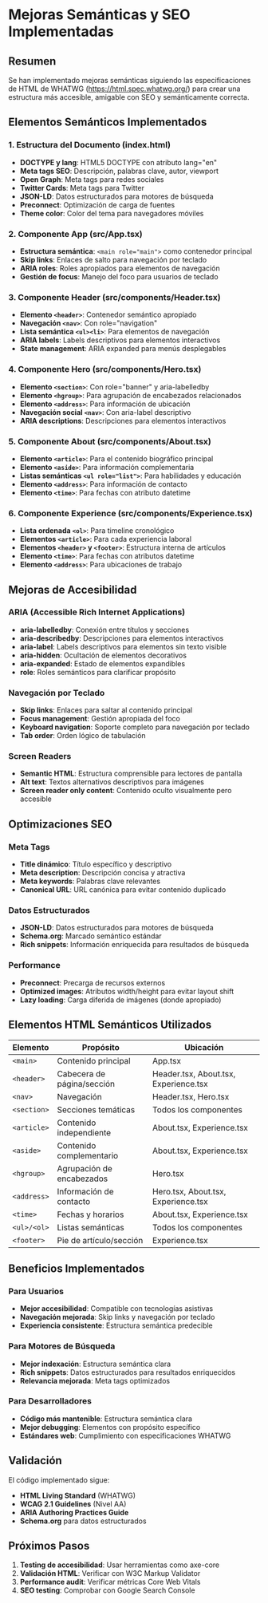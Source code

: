 # Mejoras Semánticas y SEO Implementadas

## Resumen

Se han implementado mejoras semánticas siguiendo las especificaciones de HTML de WHATWG (https://html.spec.whatwg.org/) para crear una estructura más accesible, amigable con SEO y semánticamente correcta.

## Elementos Semánticos Implementados

### 1. Estructura del Documento (index.html)

- **DOCTYPE y lang**: HTML5 DOCTYPE con atributo lang="en"
- **Meta tags SEO**: Descripción, palabras clave, autor, viewport
- **Open Graph**: Meta tags para redes sociales
- **Twitter Cards**: Meta tags para Twitter
- **JSON-LD**: Datos estructurados para motores de búsqueda
- **Preconnect**: Optimización de carga de fuentes
- **Theme color**: Color del tema para navegadores móviles

### 2. Componente App (src/App.tsx)

- **Estructura semántica**: `<main role="main">` como contenedor principal
- **Skip links**: Enlaces de salto para navegación por teclado
- **ARIA roles**: Roles apropiados para elementos de navegación
- **Gestión de focus**: Manejo del foco para usuarios de teclado

### 3. Componente Header (src/components/Header.tsx)

- **Elemento `<header>`**: Contenedor semántico apropiado
- **Navegación `<nav>`**: Con role="navigation"
- **Lista semántica `<ul><li>`**: Para elementos de navegación
- **ARIA labels**: Labels descriptivos para elementos interactivos
- **State management**: ARIA expanded para menús desplegables

### 4. Componente Hero (src/components/Hero.tsx)

- **Elemento `<section>`**: Con role="banner" y aria-labelledby
- **Elemento `<hgroup>`**: Para agrupación de encabezados relacionados
- **Elemento `<address>`**: Para información de ubicación
- **Navegación social `<nav>`**: Con aria-label descriptivo
- **ARIA descriptions**: Descripciones para elementos interactivos

### 5. Componente About (src/components/About.tsx)

- **Elemento `<article>`**: Para el contenido biográfico principal
- **Elemento `<aside>`**: Para información complementaria
- **Listas semánticas `<ul role="list">`**: Para habilidades y educación
- **Elemento `<address>`**: Para información de contacto
- **Elemento `<time>`**: Para fechas con atributo datetime

### 6. Componente Experience (src/components/Experience.tsx)

- **Lista ordenada `<ol>`**: Para timeline cronológico
- **Elementos `<article>`**: Para cada experiencia laboral
- **Elementos `<header>` y `<footer>`**: Estructura interna de artículos
- **Elemento `<time>`**: Para fechas con atributos datetime
- **Elemento `<address>`**: Para ubicaciones de trabajo

## Mejoras de Accesibilidad

### ARIA (Accessible Rich Internet Applications)

- **aria-labelledby**: Conexión entre títulos y secciones
- **aria-describedby**: Descripciones para elementos interactivos
- **aria-label**: Labels descriptivos para elementos sin texto visible
- **aria-hidden**: Ocultación de elementos decorativos
- **aria-expanded**: Estado de elementos expandibles
- **role**: Roles semánticos para clarificar propósito

### Navegación por Teclado

- **Skip links**: Enlaces para saltar al contenido principal
- **Focus management**: Gestión apropiada del foco
- **Keyboard navigation**: Soporte completo para navegación por teclado
- **Tab order**: Orden lógico de tabulación

### Screen Readers

- **Semantic HTML**: Estructura comprensible para lectores de pantalla
- **Alt text**: Textos alternativos descriptivos para imágenes
- **Screen reader only content**: Contenido oculto visualmente pero accesible

## Optimizaciones SEO

### Meta Tags

- **Title dinámico**: Título específico y descriptivo
- **Meta description**: Descripción concisa y atractiva
- **Meta keywords**: Palabras clave relevantes
- **Canonical URL**: URL canónica para evitar contenido duplicado

### Datos Estructurados

- **JSON-LD**: Datos estructurados para motores de búsqueda
- **Schema.org**: Marcado semántico estándar
- **Rich snippets**: Información enriquecida para resultados de búsqueda

### Performance

- **Preconnect**: Precarga de recursos externos
- **Optimized images**: Atributos width/height para evitar layout shift
- **Lazy loading**: Carga diferida de imágenes (donde apropiado)

## Elementos HTML Semánticos Utilizados

| Elemento    | Propósito                  | Ubicación                             |
| ----------- | -------------------------- | ------------------------------------- |
| `<main>`    | Contenido principal        | App.tsx                               |
| `<header>`  | Cabecera de página/sección | Header.tsx, About.tsx, Experience.tsx |
| `<nav>`     | Navegación                 | Header.tsx, Hero.tsx                  |
| `<section>` | Secciones temáticas        | Todos los componentes                 |
| `<article>` | Contenido independiente    | About.tsx, Experience.tsx             |
| `<aside>`   | Contenido complementario   | About.tsx, Experience.tsx             |
| `<hgroup>`  | Agrupación de encabezados  | Hero.tsx                              |
| `<address>` | Información de contacto    | Hero.tsx, About.tsx, Experience.tsx   |
| `<time>`    | Fechas y horarios          | About.tsx, Experience.tsx             |
| `<ul>/<ol>` | Listas semánticas          | Todos los componentes                 |
| `<footer>`  | Pie de artículo/sección    | Experience.tsx                        |

## Beneficios Implementados

### Para Usuarios

- **Mejor accesibilidad**: Compatible con tecnologías asistivas
- **Navegación mejorada**: Skip links y navegación por teclado
- **Experiencia consistente**: Estructura semántica predecible

### Para Motores de Búsqueda

- **Mejor indexación**: Estructura semántica clara
- **Rich snippets**: Datos estructurados para resultados enriquecidos
- **Relevancia mejorada**: Meta tags optimizados

### Para Desarrolladores

- **Código más mantenible**: Estructura semántica clara
- **Mejor debugging**: Elementos con propósito específico
- **Estándares web**: Cumplimiento con especificaciones WHATWG

## Validación

El código implementado sigue:

- **HTML Living Standard** (WHATWG)
- **WCAG 2.1 Guidelines** (Nivel AA)
- **ARIA Authoring Practices Guide**
- **Schema.org** para datos estructurados

## Próximos Pasos

1. **Testing de accesibilidad**: Usar herramientas como axe-core
2. **Validación HTML**: Verificar con W3C Markup Validator
3. **Performance audit**: Verificar métricas Core Web Vitals
4. **SEO testing**: Comprobar con Google Search Console
